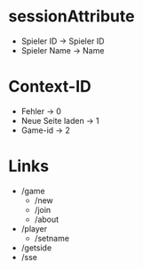 # sessionAttribute
  - Spieler ID -> Spieler ID  
  - Spieler Name -> Name

# Context-ID
  - Fehler -> 0
  - Neue Seite laden -> 1
  - Game-id -> 2

# Links 
  - /game
    - /new
    - /join
    - /about
  - /player
    - /setname
  - /getside
  - /sse